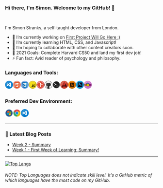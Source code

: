 ### Hi there, I'm Simon. Welcome to my GitHub! 👋

<br>

I'm Simon Stranks, a self-taught developer from London.

- 🔭 I’m currently working on [First Project Will Go Here :)]()
- 🌱 I’m currently learning HTML, CSS, and Javascript!
- 👯 I’m hoping to collaborate with other content creators soon.
- 🥅 2021 Goals: Complete Harvard CS50 and land my first dev job!
- ⚡ Fun fact: Avid reader of psychology and philosophy.

### Languages and Tools:

<img align="left" alt="Visual Studio Code" width="26px" src="https://github.com/SStranks/MyFirstRepository/blob/master/Icons/VSCode2.png" />
<img align="left" alt="HTML5" width="26px" src="https://github.com/SStranks/MyFirstRepository/blob/master/Icons/HTML.png" />
<img align="left" alt="CSS3" width="26px" src="https://github.com/SStranks/MyFirstRepository/blob/master/Icons/CSS.png" />
<img align="left" alt="CSS3" width="26px" src="https://github.com/SStranks/MyFirstRepository/blob/master/Icons/JS.png" />
<img align="left" alt="Git" width="26px" src="https://github.com/SStranks/MyFirstRepository/blob/master/Icons/GIT.png" />
<img align="left" alt="GitHub" width="26px" src="https://github.com/SStranks/MyFirstRepository/blob/master/Icons/GitHub.png" />
<img align="left" alt="Terminal" width="26px" src="https://github.com/SStranks/MyFirstRepository/blob/master/Icons/Terminal.png" />
<img align="left" alt="Terminal" width="26px" src="https://github.com/SStranks/MyFirstRepository/blob/master/Icons/CAD.png" />
<img align="left" alt="Terminal" width="26px" src="https://github.com/SStranks/MyFirstRepository/blob/master/Icons/Ai.png" />
<img align="left" alt="Terminal" width="26px" src="https://github.com/SStranks/MyFirstRepository/blob/master/Icons/Ps.png" />
<img align="left" alt="Terminal" width="26px" src="https://github.com/SStranks/MyFirstRepository/blob/master/Icons/VBA.png" />

<br>
<br>

### Preferred Dev Environment:

<img align="left" alt="CSS3" width="26px" src="https://github.com/SStranks/MyFirstRepository/blob/master/Icons/OS_Windows.png" />
<img align="left" alt="CSS3" width="26px" src="https://github.com/SStranks/MyFirstRepository/blob/master/Icons/Chrome.png" />
<img align="left" alt="Visual Studio Code" width="26px" src="https://github.com/SStranks/MyFirstRepository/blob/master/Icons/VSCode2.png" />

<br>
<br>

---

### 📕 Latest Blog Posts

<!-- BLOG-POST-LIST:START -->
- [Week 2 - Summary](https://dev.to/sstranks/week-2-summary-3kdd)
- [Week 1 - First Week of Learning; Summary!](https://dev.to/sstranks/week-1-first-week-of-learning-summary-2eo4)
<!-- BLOG-POST-LIST:END -->

---

[![Top Langs](https://github-readme-stats.vercel.app/api/top-langs/?username=SStranks&layout=compact)](https://github.com/SStranks/github-readme-stats)

###### NOTE: Top Languages does not indicate skill level. It's a GitHub metric of which languages have the most code on my GitHub.
